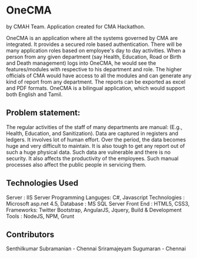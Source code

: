 OneCMA 
=======
by CMAH Team. Application created for CMA Hackathon.

OneCMA is an application where all the systems governed by CMA are integrated. It provides a secured role based authentication. There will be many application roles based on employee's day to day activities. When a person from any given department (say Health, Education, Road or Birth and Death management) logs into OneCMA, he would see the features/modules with respective to his department and role. The higher officials of CMA would have access to all the modules and can generate any kind of report from any department. The reports can be exported as excel and PDF formats. OneCMA is a bilingual application, which would support both English and Tamil.

Problem statement:
------------------
The regular activities of the staff of many departments are manual: (E.g., Health, Education, and Sanitization). Data are captured in registers and ledgers. It involves lot of human effort. Over the period, the data becomes huge and very difficult to maintain. It is also tough to get any report out of such a huge physical data. Such data are vulnerable and there is no security. It also affects the productivity of the employees. Such manual processes also affect the public people in servicing them.


Technologies Used
-----------------
Server : IIS Server
Programming Languges: C#, Javascript
Technologies : Microsoft asp.net 4.5,
Database : MS SQL Server
Front End : HTML5, CSS3,
Frameworks: Twitter Bootstrap, AngularJS, Jquery,
Build & Development Tools : NodeJS, NPM, Grunt

Contributors
------------
Senthilkumar Subramanian - Chennai
Sriramajeyam Sugumaran - Chennai
